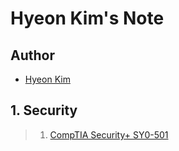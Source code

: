 # Hyeon Kim's Note

## Author
- [Hyeon Kim](https://github.com/jeabjeab2620)

## 1. Security
> 1. [CompTIA Security+ SY0-501](CompTIA%20Security+/)

